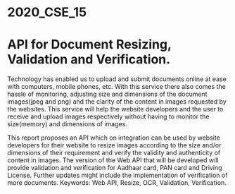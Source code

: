 # 2020_CSE_15
# API for Document Resizing, Validation and Verification.

  Technology has enabled us to upload and submit documents online at ease with computers, mobile phones, etc. With this service there also comes the hassle of monitoring, adjusting size and dimensions of the document images(jpeg and png) and the clarity of the content in images requested by the websites. This service will help the website developers and the user to receive and upload images respectively without having to monitor the size(memory) and dimensions of images.
  
  This report proposes an API which on integration can be used by website developers for their website to resize images according to the size and/or dimensions of their requirement and verify the validity and authenticity of content in images. The version of the Web API that will be developed will provide validation and verification for Aadhaar card, PAN card and Driving License. Further updates might include the implementation of verification of more documents. Keywords: Web API, Resize, OCR, Validation, Verification.
